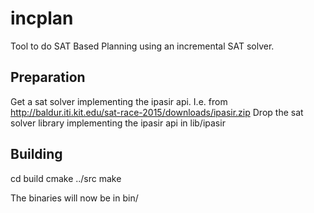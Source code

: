 # incplan
Tool to do SAT Based Planning using an incremental SAT solver.

## Preparation
Get a sat solver implementing the ipasir api.
I.e. from http://baldur.iti.kit.edu/sat-race-2015/downloads/ipasir.zip
Drop the sat solver library implementing the ipasir api in lib/ipasir

## Building
cd build
cmake ../src
make

The binaries will now be in bin/